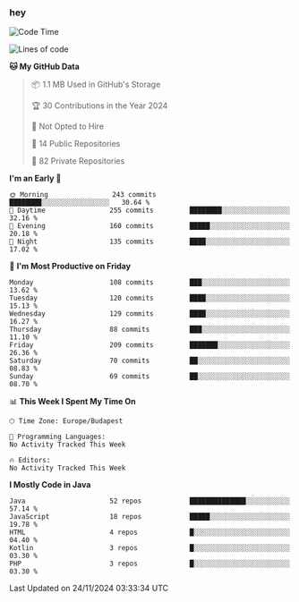 ### hey

<!--START_SECTION:waka-->
![Code Time](http://img.shields.io/badge/Code%20Time-1%2C037%20hrs%202%20mins-blue)

![Lines of code](https://img.shields.io/badge/From%20Hello%20World%20I%27ve%20Written-1.1%20million%20lines%20of%20code-blue)

**🐱 My GitHub Data** 

> 📦 1.1 MB Used in GitHub's Storage 
 > 
> 🏆 30 Contributions in the Year 2024
 > 
> 🚫 Not Opted to Hire
 > 
> 📜 14 Public Repositories 
 > 
> 🔑 82 Private Repositories 
 > 
**I'm an Early 🐤** 

```text
🌞 Morning                243 commits         ████████░░░░░░░░░░░░░░░░░   30.64 % 
🌆 Daytime                255 commits         ████████░░░░░░░░░░░░░░░░░   32.16 % 
🌃 Evening                160 commits         █████░░░░░░░░░░░░░░░░░░░░   20.18 % 
🌙 Night                  135 commits         ████░░░░░░░░░░░░░░░░░░░░░   17.02 % 
```
📅 **I'm Most Productive on Friday** 

```text
Monday                   108 commits         ███░░░░░░░░░░░░░░░░░░░░░░   13.62 % 
Tuesday                  120 commits         ████░░░░░░░░░░░░░░░░░░░░░   15.13 % 
Wednesday                129 commits         ████░░░░░░░░░░░░░░░░░░░░░   16.27 % 
Thursday                 88 commits          ███░░░░░░░░░░░░░░░░░░░░░░   11.10 % 
Friday                   209 commits         ███████░░░░░░░░░░░░░░░░░░   26.36 % 
Saturday                 70 commits          ██░░░░░░░░░░░░░░░░░░░░░░░   08.83 % 
Sunday                   69 commits          ██░░░░░░░░░░░░░░░░░░░░░░░   08.70 % 
```


📊 **This Week I Spent My Time On** 

```text
🕑︎ Time Zone: Europe/Budapest

💬 Programming Languages: 
No Activity Tracked This Week

🔥 Editors: 
No Activity Tracked This Week
```

**I Mostly Code in Java** 

```text
Java                     52 repos            ██████████████░░░░░░░░░░░   57.14 % 
JavaScript               18 repos            █████░░░░░░░░░░░░░░░░░░░░   19.78 % 
HTML                     4 repos             █░░░░░░░░░░░░░░░░░░░░░░░░   04.40 % 
Kotlin                   3 repos             █░░░░░░░░░░░░░░░░░░░░░░░░   03.30 % 
PHP                      3 repos             █░░░░░░░░░░░░░░░░░░░░░░░░   03.30 % 
```




 Last Updated on 24/11/2024 03:33:34 UTC
<!--END_SECTION:waka-->
